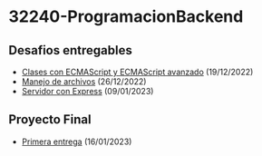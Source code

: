# **32240-ProgramacionBackend**

## **Desafios entregables**

- [Clases con ECMAScript y ECMAScript avanzado](1%20-%20Clases%20ECMAScript%20y%20ECMAScript%20avanzado/README.md) (19/12/2022)
- [Manejo de archivos](2%20-%20Manejo%20de%20archivos/README.md) (26/12/2022)
- [Servidor con Express](3%20-%20Servidor%20con%20Express/README.md) (09/01/2023)

## **Proyecto Final**

- [Primera entrega](Proyecto%20Final%201/README.md) (16/01/2023)
